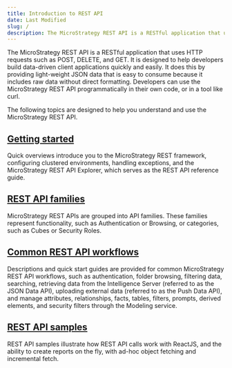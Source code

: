 ```yaml
---
title: Introduction to REST API
date: Last Modified
slug: /
description: The MicroStrategy REST API is a RESTful application that uses HTTP requests such as POST, DELETE, and GET. It is designed to help developers build data-driven client applications quickly and easily. It does this by providing light-weight JSON data that is easy to consume because it includes raw data without direct formatting. Developers can use the MicroStrategy REST API programmatically in their own code, or in a tool like curl.
---
```


The MicroStrategy REST API is a RESTful application that uses HTTP requests such as POST, DELETE, and GET. It is designed to help developers build data-driven client applications quickly and easily. It does this by providing light-weight JSON data that is easy to consume because it includes raw data without direct formatting. Developers can use the MicroStrategy REST API programmatically in their own code, or in a tool like curl.

The following topics are designed to help you understand and use the MicroStrategy REST API.

## [Getting started](getting-started/getting-started.md)

Quick overviews introduce you to the MicroStrategy REST framework, configuring clustered environments, handling exceptions, and the MicroStrategy REST API Explorer, which serves as the REST API reference guide.

## [REST API families](getting-started/rest-api-families.md)

MicroStrategy REST APIs are grouped into API families. These families represent functionality, such as Authentication or Browsing, or categories, such as Cubes or Security Roles.

## [Common REST API workflows](common-workflows/common-workflows.md)

Descriptions and quick start guides are provided for common MicroStrategy REST API workflows, such as authentication, folder browsing, filtering data, searching, retrieving data from the Intelligence Server (referred to as the JSON Data API), uploading external data (referred to as the Push Data API), and manage attributes, relationships, facts, tables, filters, prompts, derived elements, and security filters through the Modeling service.

## [REST API samples](microstrategy-rest-api-samples/microstrategy-rest-api-samples.md)

REST API samples illustrate how REST API calls work with ReactJS, and the ability to create reports on the fly, with ad-hoc object fetching and incremental fetch.
